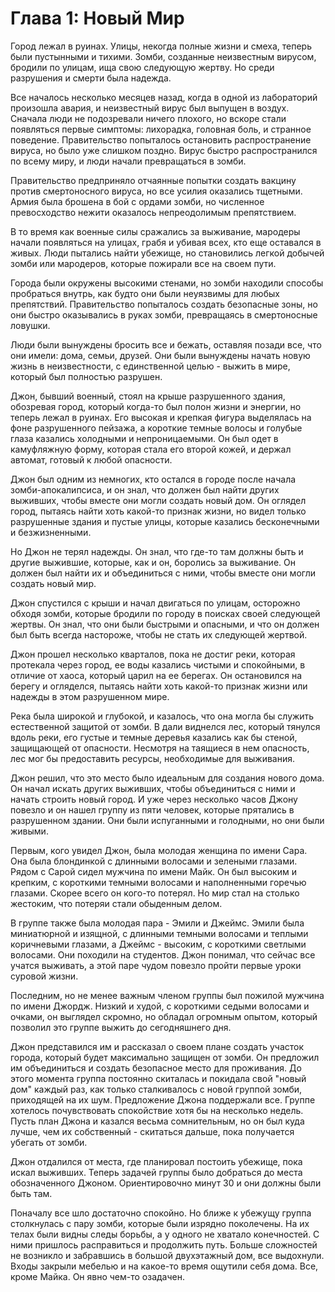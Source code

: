 # Глава 1: Новый Мир

Город лежал в руинах. Улицы, некогда полные жизни и смеха, теперь были пустынными и тихими. Зомби, созданные неизвестным вирусом, бродили по улицам, ища свою следующую жертву. Но среди разрушения и смерти была надежда.

Все началось несколько месяцев назад, когда в одной из лабораторий произошла авария, и неизвестный вирус был выпущен в воздух. Сначала люди не подозревали ничего плохого, но вскоре стали появляться первые симптомы: лихорадка, головная боль, и странное поведение. Правительство попыталось остановить распространение вируса, но было уже слишком поздно. Вирус быстро распространился по всему миру, и люди начали превращаться в зомби.

Правительство предприняло отчаянные попытки создать вакцину против смертоносного вируса, но все усилия оказались тщетными. Армия была брошена в бой с ордами зомби, но численное превосходство нежити оказалось непреодолимым препятствием.

В то время как военные силы сражались за выживание, мародеры начали появляться на улицах, грабя и убивая всех, кто еще оставался в живых. Люди пытались найти убежище, но становились легкой добычей зомби или мародеров, которые пожирали все на своем пути.

Города были окружены высокими стенами, но зомби находили способы пробраться внутрь, как будто они были неуязвимы для любых препятствий. Правительство попыталось создать безопасные зоны, но они быстро оказывались в руках зомби, превращаясь в смертоносные ловушки.

Люди были вынуждены бросить все и бежать, оставляя позади все, что они имели: дома, семьи, друзей. Они были вынуждены начать новую жизнь в неизвестности, с единственной целью - выжить в мире, который был полностью разрушен.

Джон, бывший военный, стоял на крыше разрушенного здания, обозревая город, который когда-то был полон жизни и энергии, но теперь лежал в руинах. Его высокая и крепкая фигура выделялась на фоне разрушенного пейзажа, а короткие темные волосы и голубые глаза казались холодными и непроницаемыми. Он был одет в камуфляжную форму, которая стала его второй кожей, и держал автомат, готовый к любой опасности.

Джон был одним из немногих, кто остался в городе после начала зомби-апокалипсиса, и он знал, что должен был найти других выживших, чтобы вместе они могли создать новый дом. Он оглядел город, пытаясь найти хоть какой-то признак жизни, но видел только разрушенные здания и пустые улицы, которые казались бесконечными и безжизненными.

Но Джон не терял надежды. Он знал, что где-то там должны быть и другие выжившие, которые, как и он, боролись за выживание. Он должен был найти их и объединиться с ними, чтобы вместе они могли создать новый мир.

Джон спустился с крыши и начал двигаться по улицам, осторожно обходя зомби, которые бродили по городу в поисках своей следующей жертвы. Он знал, что они были быстрыми и опасными, и что он должен был быть всегда настороже, чтобы не стать их следующей жертвой.

Джон прошел несколько кварталов, пока не достиг реки, которая протекала через город, ее воды казались чистыми и спокойными, в отличие от хаоса, который царил на ее берегах. Он остановился на берегу и огляделся, пытаясь найти хоть какой-то признак жизни или надежды в этом разрушенном мире.

Река была широкой и глубокой, и казалось, что она могла бы служить естественной защитой от зомби. В дали виднелся лес, который тянулся вдоль реки, его густые и темные деревья казались как бы стеной, защищающей от опасности. Несмотря на таящиеся в нем опасность, лес мог бы предоставить ресурсы, необходимые для выживания.

Джон решил, что это место было идеальным для создания нового дома. Он начал искать других выживших, чтобы объединиться с ними и начать строить новый город. И уже через несколько часов Джону повезло и он нашел группу из пяти человек, которые прятались в разрушенном здании. Они были испуганными и голодными, но они были живыми.

Первым, кого увидел Джон, была молодая женщина по имени Сара. Она была блондинкой с длинными волосами и зелеными глазами. Рядом с Сарой сидел мужчина по имени Майк. Он был высоким и крепким, с короткими темными волосами и наполненными горечью глазами. Скорее всего он кого-то потерял. Но мир стал на столько жестоким, что потеряи стали обыденным делом.

В группе также была молодая пара - Эмили и Джеймс. Эмили была миниатюрной и изящной, с длинными темными волосами и теплыми коричневыми глазами, а Джеймс - высоким, с короткими светлыми волосами. Они походили на студентов. Джон понимал, что сейчас все учатся выживать, а этой паре чудом повезло пройти первые уроки суровой жизни.

Последним, но не менее важным членом группы был пожилой мужчина по имени Джордж. Низкий и худой, с короткими седыми волосами и очками, он выглядел скромно, но обладал огромным опытом, который позволил это группе выжить до сегодняшнего дня. 

Джон представился им и рассказал о своем плане создать участок города, который будет максимально защищен от зомби. Он предложил им объединиться и создать безопасное место для проживания. До этого момента группа постоянно скиталась и покидала свой "новый дом" каждый раз, как только сталкивалось с новой группой зомби, приходящей на их шум. Предложение Джона поддержали все. Группе хотелось почувствовать спокойствие хотя бы на несколько недель. Пусть план Джона и казался весьма сомнительным, но он был куда лучше, чем их собственный - скитаться дальше, пока получается убегать от зомби.

Джон отдалился от места, где планировал постоить убежище, пока искал выживших. Теперь задачей группы было добраться до места обозначенного Джоном. Ориентировочно минут 30 и они должны были быть там.

Поначалу все шло достаточно спокойно. Но ближе к убежущу группа столкнулась с пару зомби, которые были изрядно поколечены. На их телах были видны следы борьбы, а у одного не хватало конечностей. С ними пришлось расправиться и продолжить путь. Больше сложностей не возникло и забравшись в большой двухэтажный дом, все выдохнули. Входы закрыли мебелью и на какое-то время ощутили себя дома. Все, кроме Майка. Он явно чем-то озадачен.
